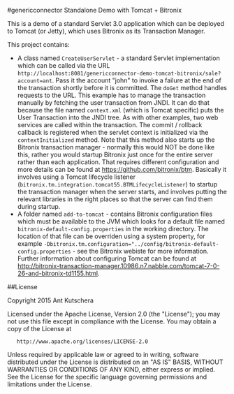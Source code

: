 #genericconnector Standalone Demo with Tomcat + Bitronix

This is a demo of a standard Servlet 3.0 application which can be deployed to Tomcat (or Jetty), which uses Bitronix as its Transaction Manager.

This project contains:

- A class named `CreateUserServlet` - a standard Servlet implementation which can be called via the URL `http://localhost:8081/genericconnector-demo-tomcat-bitronix/sale?account=ant`.  Pass it the account "john" to invoke a failure at the end of the transaction shortly before it is committed.  The `doGet` method handles requests to the URL.  This example has to manage the transaction manually by fetching the user transaction from JNDI. It can do that because the file named `context.xml` (which is Tomcat specific) puts the User Transaction into the JNDI tree. As with other examples, two web services are called within the transaction.  The commit / rollback callback is registered when the servlet context is initialized via the `contextInitialized` method. Note that this method also starts up the Bitronix transaction manager - normally this would NOT be done like this, rather you would startup Bitronix just once for the entire server rather than each application. That requires different configuration and more details can be found at https://github.com/bitronix/btm. Basically it involves using a Tomcat lifecycle listener (`bitronix.tm.integration.tomcat55.BTMLifecycleListener`) to startup the transaction manager when the server starts, and involves putting the relevant libraries in the right places so that the server can find them during startup.
- A folder named `add-to-tomcat` - contains Bitronix configuration files which must be available to the JVM which looks for a default file named `bitronix-default-config.properties` in the working directory.  The location of that file can be overriden using a system property, for example `-Dbitronix.tm.configuration="../config/bitronix-default-config.properties` - see the Bitronix webiste for more information. Further information about configuring Tomcat can be found at http://bitronix-transaction-manager.10986.n7.nabble.com/tomcat-7-0-26-and-bitronix-td1155.html.

##License

 Copyright 2015 Ant Kutschera

   Licensed under the Apache License, Version 2.0 (the "License");
   you may not use this file except in compliance with the License.
   You may obtain a copy of the License at

       http://www.apache.org/licenses/LICENSE-2.0

   Unless required by applicable law or agreed to in writing, software
   distributed under the License is distributed on an "AS IS" BASIS,
   WITHOUT WARRANTIES OR CONDITIONS OF ANY KIND, either express or implied.
   See the License for the specific language governing permissions and
   limitations under the License.

